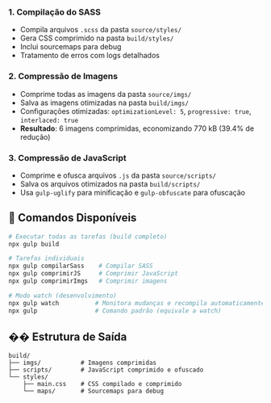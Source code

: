 ### 1. **Compilação do SASS**
- Compila arquivos `.scss` da pasta `source/styles/`
- Gera CSS comprimido na pasta `build/styles/`
- Inclui sourcemaps para debug
- Tratamento de erros com logs detalhados

### 2. **Compressão de Imagens**
- Comprime todas as imagens da pasta `source/imgs/`
- Salva as imagens otimizadas na pasta `build/imgs/`
- Configurações otimizadas: `optimizationLevel: 5`, `progressive: true`, `interlaced: true`
- **Resultado**: 6 imagens comprimidas, economizando 770 kB (39.4% de redução)

### 3. **Compressão de JavaScript**
- Comprime e ofusca arquivos `.js` da pasta `source/scripts/`
- Salva os arquivos otimizados na pasta `build/scripts/`
- Usa `gulp-uglify` para minificação e `gulp-obfuscate` para ofuscação

## 🚀 Comandos Disponíveis

```bash
# Executar todas as tarefas (build completo)
npx gulp build

# Tarefas individuais
npx gulp compilarSass    # Compilar SASS
npx gulp comprimirJS     # Comprimir JavaScript
npx gulp comprimirImgs   # Comprimir imagens

# Modo watch (desenvolvimento)
npx gulp watch          # Monitora mudanças e recompila automaticamente
npx gulp                # Comando padrão (equivale a watch)
```

## �� Estrutura de Saída

```
build/
├── imgs/           # Imagens comprimidas
├── scripts/        # JavaScript comprimido e ofuscado
└── styles/
    ├── main.css    # CSS compilado e comprimido
    └── maps/       # Sourcemaps para debug
```
